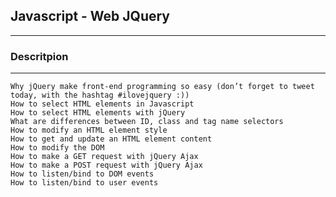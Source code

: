 ## Javascript - Web JQuery
---

### Descritpion
---

    Why jQuery make front-end programming so easy (don’t forget to tweet today, with the hashtag #ilovejquery :))
    How to select HTML elements in Javascript
    How to select HTML elements with jQuery
    What are differences between ID, class and tag name selectors
    How to modify an HTML element style
    How to get and update an HTML element content
    How to modify the DOM
    How to make a GET request with jQuery Ajax
    How to make a POST request with jQuery Ajax
    How to listen/bind to DOM events
    How to listen/bind to user events
